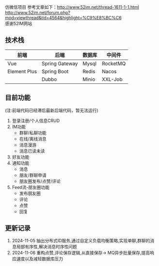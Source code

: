 仿微信项目 参考文章如下：http://www.52im.net/thread-1611-1-1.html     http://www.52im.net/forum.php?mod=viewthread&tid=4564&highlight=%C9%E8%BC%C6     
感谢52IM网站

## 技术栈

| 前端         | 后端                 | 数据库  | 中间件  |
| ------------ | -------------------- | ------- | ------- |
| Vue          | Spring Gateway       | Mysql   | RocketMQ|
| Element Plus | Spring Boot          | Redis   | Nacos   |
|              | Dubbo                | Minio   | XXL-Job |

## 目前功能
(注:前端代码已经滞后最新后端代码，暂无法运行)
1. 登录注册/个人信息CRUD
2. IM功能
   - 群聊/私聊功能
   - 在线/离线消息
   - 消息漫游
   - 消息已读未读
3. 好友功能
4. 通知功能
   - 消息
   - 朋友/群聊申请
   - 朋友圈发布/点赞/评论
5. Feed流-朋友圈功能
   - 发布朋友圈
   - 评论
   - 点赞
   - 回复
## 更新记录
1. 2024-11-05 抽出分布式ID服务,通过自定义负载均衡策略,实现单聊,群聊的消息局部有序性,解决消息时序性问题
2. 2024-11-06 重构点赞,评论保存逻辑,从直接保存-> MQ异步批量保存,提高响应速度以及减轻数据库压力
